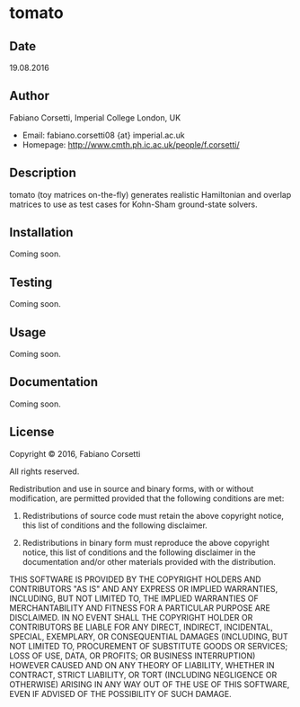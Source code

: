 tomato
======

Date
----

19.08.2016

Author
------

Fabiano Corsetti, Imperial College London, UK

*   Email: fabiano.corsetti08 {at} imperial.ac.uk
*   Homepage: <http://www.cmth.ph.ic.ac.uk/people/f.corsetti/>

Description
-----------

tomato (toy matrices on-the-fly) generates realistic Hamiltonian and overlap
matrices to use as test cases for Kohn-Sham ground-state solvers.

Installation
------------

Coming soon.

Testing
-------

Coming soon.

Usage
-----

Coming soon.

Documentation
-------------

Coming soon.

License
-------

Copyright &copy; 2016, Fabiano Corsetti

All rights reserved.

Redistribution and use in source and binary forms, with or without
modification, are permitted provided that the following conditions are met:

1.   Redistributions of source code must retain the above copyright notice,
     this list of conditions and the following disclaimer.

2.   Redistributions in binary form must reproduce the above copyright notice,
     this list of conditions and the following disclaimer in the documentation
     and/or other materials provided with the distribution.

THIS SOFTWARE IS PROVIDED BY THE COPYRIGHT HOLDERS AND CONTRIBUTORS "AS IS" AND
ANY EXPRESS OR IMPLIED WARRANTIES, INCLUDING, BUT NOT LIMITED TO, THE IMPLIED
WARRANTIES OF MERCHANTABILITY AND FITNESS FOR A PARTICULAR PURPOSE ARE
DISCLAIMED. IN NO EVENT SHALL THE COPYRIGHT HOLDER OR CONTRIBUTORS BE LIABLE
FOR ANY DIRECT, INDIRECT, INCIDENTAL, SPECIAL, EXEMPLARY, OR CONSEQUENTIAL
DAMAGES (INCLUDING, BUT NOT LIMITED TO, PROCUREMENT OF SUBSTITUTE GOODS OR
SERVICES; LOSS OF USE, DATA, OR PROFITS; OR BUSINESS INTERRUPTION) HOWEVER
CAUSED AND ON ANY THEORY OF LIABILITY, WHETHER IN CONTRACT, STRICT LIABILITY,
OR TORT (INCLUDING NEGLIGENCE OR OTHERWISE) ARISING IN ANY WAY OUT OF THE USE
OF THIS SOFTWARE, EVEN IF ADVISED OF THE POSSIBILITY OF SUCH DAMAGE.
